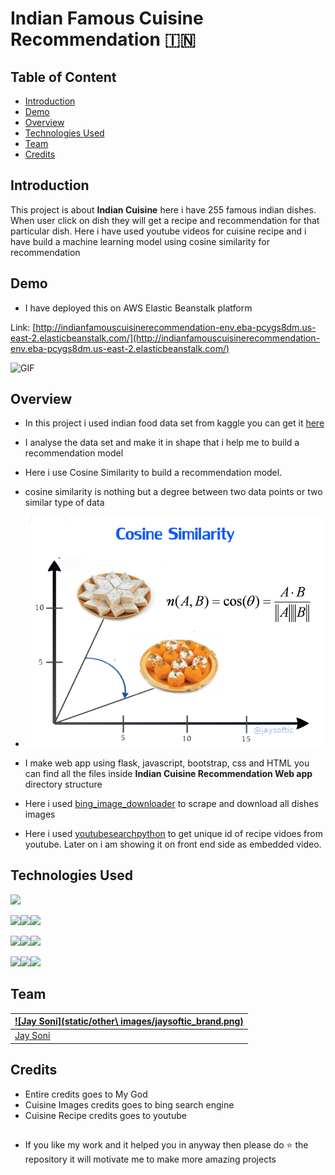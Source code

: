 # Indian Famous Cuisine Recommendation :india: 

## Table of Content
  * [Introduction](#introduction)
  * [Demo](#demo)
  * [Overview](#overview)
  * [Technologies Used](#technologies-used)
  * [Team](#team)
  * [Credits](#credits)

## Introduction
This project is about **Indian Cuisine** here i have 255 famous indian dishes. When user click on dish they will get a recipe and recommendation for that particular dish.
Here i have used youtube videos for cuisine recipe and i have build a machine learning model using cosine similarity for recommendation

## Demo
- I have deployed this on AWS Elastic Beanstalk platform

Link: [http://indianfamouscuisinerecommendation-env.eba-pcygs8dm.us-east-2.elasticbeanstalk.com/](http://indianfamouscuisinerecommendation-env.eba-pcygs8dm.us-east-2.elasticbeanstalk.com/)

 ![GIF](readme_resources/projectDemo.gif)

## Overview
- In this project i used indian food data set from kaggle you can get it [here](https://www.kaggle.com/nehaprabhavalkar/indian-food-101)
- I analyse the data set and make it in shape that i help me to build a recommendation model
- Here i use Cosine Similarity to build a recommendation model.
- cosine similarity is nothing but a degree between two data points or two similar type of data
- ![GIF](readme_resources/cosine_similarity.png)

- I make web app using flask, javascript, bootstrap, css and HTML you can find all the files inside **Indian Cuisine Recommendation Web app** directory structure

- Here i used [bing_image_downloader](https://pypi.org/project/bing-image-downloader/) to scrape and download all dishes images

- Here i used [youtubesearchpython](https://pypi.org/project/youtube-search-python/) to get unique id of recipe vidoes from youtube. Later on i am showing it on front end side as embedded video.

## Technologies Used

![](https://forthebadge.com/images/badges/made-with-python.svg)

[<img target="_blank" src="https://upload.wikimedia.org/wikipedia/commons/thumb/0/05/Scikit_learn_logo_small.svg/330px-Scikit_learn_logo_small.svg.png" width=170>](https://scikit-learn.org/stable/)[<img target="_blank" src="https://upload.wikimedia.org/wikipedia/commons/thumb/e/ed/Pandas_logo.svg/450px-Pandas_logo.svg.png" width=170>](https://pandas.pydata.org/)[<img target="_blank" src="https://upload.wikimedia.org/wikipedia/commons/thumb/3/31/NumPy_logo_2020.svg/330px-NumPy_logo_2020.svg.png" width=170>](https://numpy.org/)

[<img target="_blank" src="https://flask.palletsprojects.com/en/1.1.x/_images/flask-logo.png" width=170>](https://flask.palletsprojects.com/en/1.1.x/)[<img target="_blank" src="https://d1.awsstatic.com/icons/console_elasticbeanstalk_icon.0f7eb0140e1ef6c718d3f806beb7183d06756901.png" width=170>](https://aws.amazon.com/elasticbeanstalk/)[<img target="_blank" src="https://upload.wikimedia.org/wikipedia/commons/thumb/6/6a/JavaScript-logo.png/900px-JavaScript-logo.png" width=170>](https://www.javascript.com/)

[<img target="_blank" src="https://upload.wikimedia.org/wikipedia/commons/thumb/b/b2/Bootstrap_logo.svg/330px-Bootstrap_logo.svg.png" width=170>](https://getbootstrap.com/docs/3.4/)[<img target="_blank" src="https://upload.wikimedia.org/wikipedia/commons/thumb/d/d5/CSS3_logo_and_wordmark.svg/180px-CSS3_logo_and_wordmark.svg.png" width=170>]()[<img target="_blank" src="https://upload.wikimedia.org/wikipedia/commons/thumb/6/61/HTML5_logo_and_wordmark.svg/180px-HTML5_logo_and_wordmark.svg.png" width=170>]()

## Team
[![Jay Soni](static/other\ images/jaysoftic_brand.png)](https://in.linkedin.com/in/jaysoftic) |
-|
[Jay Soni](https://in.linkedin.com/in/jaysoftic) |)

## Credits
- Entire credits goes to My God
- Cuisine Images credits goes to bing search engine
- Cuisine Recipe credits goes to youtube

## 
- If you like my work and it helped you in anyway then please do ⭐ the repository it will motivate me to make more amazing projects
